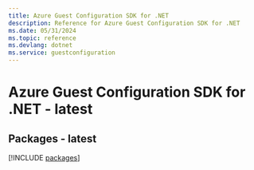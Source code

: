 ```yaml
---
title: Azure Guest Configuration SDK for .NET
description: Reference for Azure Guest Configuration SDK for .NET
ms.date: 05/31/2024
ms.topic: reference
ms.devlang: dotnet
ms.service: guestconfiguration
---
```

# Azure Guest Configuration SDK for .NET - latest
## Packages - latest
[!INCLUDE [packages](guest-configuration-index.md)]